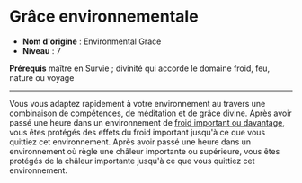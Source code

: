 # Grâce environnementale

 * **Nom d'origine** : Environmental Grace
 * **Niveau** : 7


<p><span><strong>Prérequis</strong> maître en Survie ; divinité qui accorde le domaine froid, feu, nature ou voyage<br></span></p>
<hr>
<p>Vous vous adaptez rapidement à votre environnement au travers une combinaison de compétences, de méditation et de grâce divine. Après avoir passé une heure dans un environnement de <a href="https://2e.aonprd.com/Rules.aspx?ID=642">froid important ou davantage</a>, vous êtes protégés des effets du froid important jusqu'à ce que vous quittiez cet environnement. Après avoir passé une heure dans un environnement où règle une châleur importante ou supérieure, vous êtes protégés de la châleur importante jusqu'à ce que vous quittiez cet environnement.&nbsp;</p>